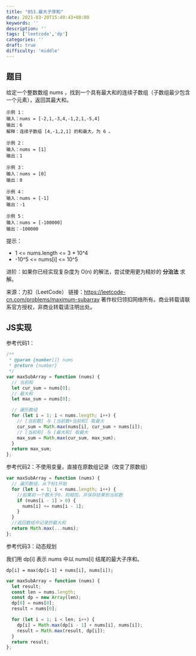 ```yaml
---
title: "053.最大子序和"
date: 2021-03-20T15:49:43+08:00
keywords: ''
description: ''
tags: ['leetcode','dp']
categories: ''
draft: true
difficulty: 'middle'
---
```


## 题目

给定一个整数数组 nums ，找到一个具有最大和的连续子数组（子数组最少包含一个元素），返回其最大和。

```
示例 1：
输入：nums = [-2,1,-3,4,-1,2,1,-5,4]
输出：6
解释：连续子数组 [4,-1,2,1] 的和最大，为 6 。

示例 2：
输入：nums = [1]
输出：1

示例 3：
输入：nums = [0]
输出：0

示例 4：
输入：nums = [-1]
输出：-1

示例 5：
输入：nums = [-100000]
输出：-100000
```

提示：

- 1 <= nums.length <= 3 * 10^4
- -10^5 <= nums[i] <= 10^5

进阶：如果你已经实现复杂度为 O(n) 的解法，尝试使用更为精妙的 **分治法** 求解。

来源：力扣（LeetCode）
链接：https://leetcode-cn.com/problems/maximum-subarray
著作权归领扣网络所有。商业转载请联系官方授权，非商业转载请注明出处。

## JS实现

参考代码1：

```javascript
/**
 * @param {number[]} nums
 * @return {number}
 */
var maxSubArray = function (nums) {
  // 当前和
  let cur_sum = nums[0];
  // 最大和
  let max_sum = nums[0];

  // 遍历数组
  for (let i = 1; i < nums.length; i++) {
    // [当前数] 与 [当前数+当前和] 取最大
    cur_sum = Math.max(nums[i], cur_sum + nums[i]);
    // [当前和] 与 [最大和] 取最大
    max_sum = Math.max(cur_sum, max_sum);
  }
  return max_sum;
};
```

参考代码2：不使用变量，直接在原数组记录（改变了原数组）
 
```javascript
var maxSubArray = function (nums) {
  // 遍历数组，从下标1开始
  for (let i = 1; i < nums.length; i++) {
    //如果前一个数大于0，则相加，并保存结果到当前数
    if (nums[i - 1] > 0) {
      nums[i] += nums[i - 1];
    }
  }
  //返回数组中记录的最大和
  return Math.max(...nums);
};
```

参考代码3：动态规划

我们用 dp[i] 表示 nums 中以 nums[i] 结尾的最大子序和。
```
dp[i] = max(dp[i-1] + nums[i], nums[i]);
```

```javascript
var maxSubArray = function (nums) {
  let result;
  const len = nums.length;
  const dp = new Array(len);
  dp[0] = nums[0];
  result = nums[0];

  for (let i = 1; i < len; i++) {
    dp[i] = Math.max(dp[i - 1] + nums[i], nums[i]);
    result = Math.max(result, dp[i]);
  }
  return result;
};
```

